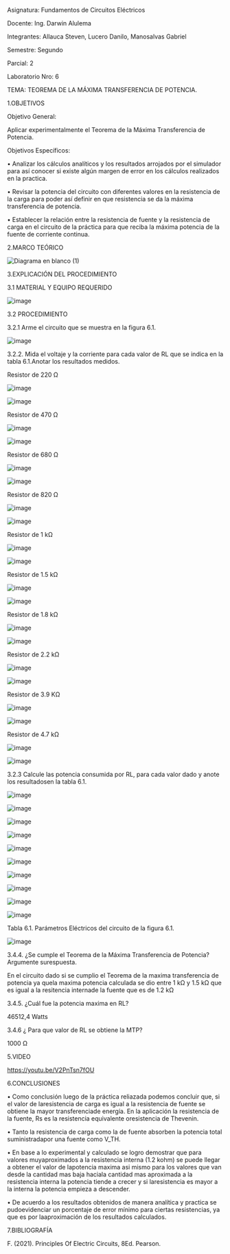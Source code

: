 Asignatura: Fundamentos de Circuitos Eléctricos

Docente: Ing. Darwin Alulema

Integrantes: Allauca Steven, Lucero Danilo, Manosalvas Gabriel

Semestre: Segundo

Parcial: 2

Laboratorio Nro: 6

TEMA: TEOREMA DE LA MÁXIMA TRANSFERENCIA DE POTENCIA.

1.OBJETIVOS

Objetivo General:

Aplicar experimentalmente el Teorema de la Máxima Transferencia de Potencia.

Objetivos Específicos:

• Analizar los cálculos analíticos y los resultados arrojados por el simulador para así conocer si existe algún margen de error en los cálculos realizados en la practica.

• Revisar la potencia del circuito con diferentes valores en la resistencia de la carga para poder así definir en que resistencia se da la máxima transferencia de potencia.

• Establecer la relación entre la resistencia de fuente y la resistencia de carga en el circuito de la práctica para que reciba la máxima potencia de la fuente de corriente       continua.

2.MARCO TEÓRICO

![Diagrama en blanco (1)](https://user-images.githubusercontent.com/94026628/149868658-34dd0aa9-e3c0-4023-b91c-4b73dd1f3841.png)

3.EXPLICACIÓN DEL PROCEDIMIENTO

3.1 MATERIAL Y EQUIPO REQUERIDO

![image](https://user-images.githubusercontent.com/94025287/149857305-858e7c31-5ae6-42b1-af25-ff113a53fbaf.png)

3.2 PROCEDIMIENTO

3.2.1 Arme el circuito que se muestra en la figura 6.1.

![image](https://user-images.githubusercontent.com/94025287/149857334-9917ff76-aec6-4d49-ac3d-87abc3fcbc32.png)

3.2.2. Mida el voltaje y la corriente para cada valor de RL que se indica en la tabla 6.1.Anotar los resultados medidos.

Resistor de 220 Ω

![image](https://user-images.githubusercontent.com/94025287/149971047-ed50eaef-4ec3-4352-8083-25baa726201d.png)

![image](https://user-images.githubusercontent.com/94025287/149971138-035c1dfd-8277-45c9-b0aa-1dd18083dad4.png)

Resistor de 470 Ω

![image](https://user-images.githubusercontent.com/94025287/149971070-bde700be-5696-4f13-9639-dff52a198780.png)

![image](https://user-images.githubusercontent.com/94025287/149971102-80460fa7-e154-43ca-8294-51d3ce1b7d98.png)

Resistor de 680 Ω

![image](https://user-images.githubusercontent.com/94025287/149971179-e25fd92f-1ad8-4b4f-839b-93cfee96c5b0.png)

![image](https://user-images.githubusercontent.com/94025287/149971206-3ad0c06f-8210-4ae2-840a-79e9ea8ed8b8.png)

Resistor de 820 Ω

![image](https://user-images.githubusercontent.com/94025287/149971245-3bc30f4c-9389-49a0-81a7-af40a3b6dfdb.png)

![image](https://user-images.githubusercontent.com/94025287/149971282-a830523f-0296-4273-8672-5241800ecf25.png)

Resistor de 1 kΩ

![image](https://user-images.githubusercontent.com/94025287/149971329-d4143550-0ff5-4950-a867-36766efa8f0e.png)

![image](https://user-images.githubusercontent.com/94025287/149971356-19777c47-afed-47b2-aa46-0a50f523dfd9.png)

Resistor de 1.5 kΩ

![image](https://user-images.githubusercontent.com/94025287/149971379-4bd3f786-13a7-478a-8d35-339916645c7e.png)

![image](https://user-images.githubusercontent.com/94025287/149971405-d8b11535-a667-457a-8139-00fd87d0ed67.png)

Resistor de 1.8 kΩ

![image](https://user-images.githubusercontent.com/94025287/149971428-5924911a-690a-4284-95ae-8afc5ae771b6.png)

![image](https://user-images.githubusercontent.com/94025287/149971461-668cf703-b0fc-4190-91d5-08b77c0ad4a3.png)

Resistor de 2.2 kΩ

![image](https://user-images.githubusercontent.com/94025287/149971510-0dc9d216-1c28-4af3-89fe-ee58f964ae6b.png)

![image](https://user-images.githubusercontent.com/94025287/149971547-ae7a544b-78c4-4be4-887f-42e6c5cbad3a.png)

Resistor de 3.9  KΩ

![image](https://user-images.githubusercontent.com/94025287/149971709-69e47302-9687-4615-b539-9fd89ff80dd3.png)

![image](https://user-images.githubusercontent.com/94025287/149971734-82b9d7a4-527d-4ee9-904b-4a2a21c3659d.png)

Resistor de 4.7 kΩ

![image](https://user-images.githubusercontent.com/94025287/149971764-6de7d6c2-5b42-4451-a9f9-c3946d14aaec.png)

![image](https://user-images.githubusercontent.com/94025287/149971783-dc611b3c-9222-42cd-99ee-8d8da521d82b.png)

3.2.3 Calcule las potencia consumida por RL, para cada valor dado y anote los resultadosen la tabla 6.1.

![image](https://user-images.githubusercontent.com/94026628/149866034-661a650f-7dda-4606-8fb0-3268cc1062b6.png)

![image](https://user-images.githubusercontent.com/94026628/149866066-7171befd-b3dc-4816-8733-d7d1e995c0f3.png)

![image](https://user-images.githubusercontent.com/94026628/149866204-1be9858b-0378-49cd-956d-6d0bded17907.png)

![image](https://user-images.githubusercontent.com/94026628/149866245-fe43cdef-04ca-4e3b-9d87-cf3b8729c65d.png)

![image](https://user-images.githubusercontent.com/94026628/149866268-3b7979a7-6401-4136-970e-ef1cd33d945f.png)

![image](https://user-images.githubusercontent.com/94026628/149866287-d4735845-875d-4a32-8606-773db3d73d4f.png)

![image](https://user-images.githubusercontent.com/94026628/149866305-b149a0f9-346b-49b0-9480-ebf8d056f2b6.png)

![image](https://user-images.githubusercontent.com/94026628/149866354-afeeeb17-ff8d-44da-a903-73d5b14ff9e3.png)

![image](https://user-images.githubusercontent.com/94026628/149866410-bda907c8-8f8e-4725-b868-35f379ac647d.png)

![image](https://user-images.githubusercontent.com/94026628/149866423-e63a2f44-1527-41f0-bb04-f0aecd69982c.png)

Tabla 6.1. Parámetros Eléctricos del circuito de la figura 6.1.

![image](https://user-images.githubusercontent.com/94025287/149860623-d187f7a3-a035-43c2-87c4-b4c8759feec8.png)

3.4.4. ¿Se cumple el Teorema de la Máxima Transferencia de Potencia? Argumente surespuesta.

En el circuito dado si se cumplio el Teorema de la maxima transferencia de potencia ya quela maxima potencia calculada se dio entre 1 kΩ y 1.5 kΩ que es igual a la resitencia internade la fuente que es de 1.2 kΩ

3.4.5. ¿Cuál fue la potencia maxima en RL?

46512,4 Watts

3.4.6 ¿ Para que valor de RL se obtiene la MTP?

1000 Ω

5.VIDEO

https://youtu.be/V2PnTsn7fOU

6.CONCLUSIONES

• Como conclusión luego de la práctica reliazada podemos concluir que, si el valor de laresistencia de carga es igual a la resistencia de fuente se obtiene la mayor transferenciade energía. En la aplicación la resistencia de la fuente, Rs es la resistencia equivalente oresistencia de Thevenin.

• Tanto la resistencia de carga como la de fuente absorben la potencia total suministradapor una fuente como V_TH.

• En base a lo experimental y calculado se logro demostrar que para valores muyaproximados a la resistencia interna (1.2 kohm) se puede llegar a obtener el valor de lapotencia maxima asi mismo para los valores que van desde la cantidad mas baja haciala cantidad mas aproximada a la resistencia interna la potencia tiende a crecer y si laresistencia es mayor a la interna la potencia empieza a descender.

• De acuerdo a los resultados obtenidos de manera analítica y practica se pudoevidenciar un porcentaje de error mínimo para ciertas resistencias, ya que es por laaproximación de los resultados calculados.

7.BIBLIOGRAFÍA

F. (2021). Principles Of Electric Circuits, 8Ed. Pearson.
